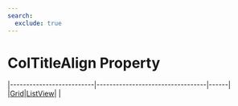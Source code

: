 ```yaml
---
search:
  exclude: true
---
```


<h1 class="heading"><span class="name">ColTitleAlign Property</span></h1>

|--------------------------|----------------------------------|------|
|[Grid](../objects/grid.md)|[ListView](../objects/listview.md)|&nbsp;|
